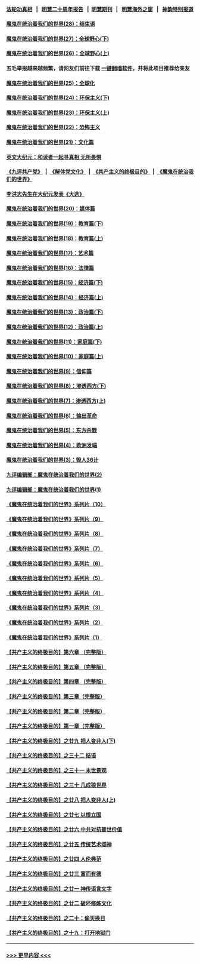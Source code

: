 #### [法轮功真相](https://github.com/gfw-breaker/truth/blob/master/README.md?t=0) &nbsp;&nbsp;|&nbsp;&nbsp; [明慧二十周年报告](https://github.com/gfw-breaker/mh-reports/blob/master/README.md?t=0) &nbsp;&nbsp;|&nbsp;&nbsp;[明慧期刊](https://github.com/gfw-breaker/mh-qikan) &nbsp;&nbsp;|&nbsp;&nbsp; [明慧海外之窗](https://github.com/gfw-breaker/mh-news/blob/master/README.md?t=0) &nbsp;&nbsp;|&nbsp;&nbsp; [神韵特别报道](https://github.com/gfw-breaker/mh-news/blob/master/shenyun.md?t=0)
#### [魔鬼在统治着我们的世界(28)：结束语](../pages/nsc422/n10936246.md?t=07131301) 
#### [魔鬼在统治着我们的世界(27)：全球野心(下)](../pages/nsc422/n10928319.md?t=07131301) 
#### [魔鬼在统治着我们的世界(26)：全球野心(上)](../pages/nsc422/n10900318.md?t=07131301) 
#### 五毛举报越来越频繁，请网友们前往下载 [一键翻墙软件](https://github.com/gfw-breaker/ssr-accounts)，并将此项目推荐给亲友
#### [魔鬼在统治着我们的世界(25)：全球化](../pages/nsc422/n10788205.md?t=07131301) 
#### [魔鬼在统治着我们的世界(24)：环保主义(下)](../pages/nsc422/n10695307.md?t=07131301) 
#### [魔鬼在统治着我们的世界(23)：环保主义(上)](../pages/nsc422/n10688613.md?t=07131301) 
#### [魔鬼在统治着我们的世界(22)：恐怖主义](../pages/nsc422/n10614727.md?t=07131301) 
#### [魔鬼在统治着我们的世界(21)：文化篇](../pages/nsc422/n10597706.md?t=07131301) 
#### [英文大纪元：和读者一起寻真相 无所畏惧](../pages/nsc422/n12542027.md?t=07131301) 
#### [《九评共产党》](https://github.com/begood0513/9ping.md/blob/master/README.md) &nbsp;|&nbsp; [《解体党文化》](../../../../jtdwh.md/blob/master/README.md)  &nbsp;|&nbsp; [《共产主义的终极目的》](../../../../gczydzjmd.md/blob/master/README.md) &nbsp;|&nbsp; [《魔鬼在统治我们的世界》](../../../../mgztzwmdsj.md/blob/master/README.md) 
#### [李洪志先生在大纪元发表《大选》](../pages/nsc422/n12534746.md?t=07131301) 
#### [魔鬼在统治着我们的世界(20)：媒体篇](../pages/nsc422/n10586579.md?t=07131301) 
#### [魔鬼在统治着我们的世界(19)：教育篇(下)](../pages/nsc422/n10564808.md?t=07131301) 
#### [魔鬼在统治着我们的世界(18)：教育篇(上)](../pages/nsc422/n10526970.md?t=07131301) 
#### [魔鬼在统治着我们的世界(17)：艺术篇](../pages/nsc422/n10499093.md?t=07131301) 
#### [魔鬼在统治着我们的世界(16)：法律篇](../pages/nsc422/n10485969.md?t=07131301) 
#### [魔鬼在统治着我们的世界(15)：经济篇(下)](../pages/nsc422/n10469975.md?t=07131301) 
#### [魔鬼在统治着我们的世界(14)：经济篇(上)](../pages/nsc422/n10457370.md?t=07131301) 
#### [魔鬼在统治着我们的世界(13)：政治篇(下)](../pages/nsc422/n10448270.md?t=07131301) 
#### [魔鬼在统治着我们的世界(12)：政治篇(上)](../pages/nsc422/n10444576.md?t=07131301) 
#### [魔鬼在统治着我们的世界(11)：家庭篇(下)](../pages/nsc422/n10440961.md?t=07131301) 
#### [魔鬼在统治着我们的世界(10)：家庭篇(上)](../pages/nsc422/n10435448.md?t=07131301) 
#### [魔鬼在统治着我们的世界(9)：信仰篇](../pages/nsc422/n10432159.md?t=07131301) 
#### [魔鬼在统治着我们的世界(8)：渗透西方(下)](../pages/nsc422/n10429603.md?t=07131301) 
#### [魔鬼在统治着我们的世界(7)：渗透西方(上)](../pages/nsc422/n10426013.md?t=07131301) 
#### [魔鬼在统治着我们的世界(6)：输出革命](../pages/nsc422/n10421536.md?t=07131301) 
#### [魔鬼在统治着我们的世界(5)：东方杀戮](../pages/nsc422/n10417707.md?t=07131301) 
#### [魔鬼在统治着我们的世界(4)：欧洲发端](../pages/nsc422/n10414890.md?t=07131301) 
#### [魔鬼在统治着我们的世界(3)：毁人36计](../pages/nsc422/n10411583.md?t=07131301) 
#### [九评编辑部：魔鬼在统治着我们的世界(2)](../pages/nsc422/n10410036.md?t=07131301) 
#### [九评编辑部：魔鬼在统治着我们的世界(1)](../pages/nsc422/n10406825.md?t=07131301) 
#### [《魔鬼在统治着我们的世界》系列片（10）](../pages/nsc422/n12292670.md?t=07131301) 
#### [《魔鬼在统治着我们的世界》系列片（9）](../pages/nsc422/n12290859.md?t=07131301) 
#### [《魔鬼在统治着我们的世界》系列片（8）](../pages/nsc422/n12287445.md?t=07131301) 
#### [《魔鬼在统治着我们的世界》系列片（7）](../pages/nsc422/n12283425.md?t=07131301) 
#### [《魔鬼在统治着我们的世界》系列片（6）](../pages/nsc422/n12282314.md?t=07131301) 
#### [《魔鬼在统治着我们的世界》系列片（5）](../pages/nsc422/n12281419.md?t=07131301) 
#### [《魔鬼在统治着我们的世界》系列片（4）](../pages/nsc422/n12274024.md?t=07131301) 
#### [《魔鬼在统治着我们的世界》系列片（3）](../pages/nsc422/n12271322.md?t=07131301) 
#### [《魔鬼在统治着我们的世界》系列片（2）](../pages/nsc422/n12269049.md?t=07131301) 
#### [《魔鬼在统治着我们的世界》系列片（1）](../pages/nsc422/n12267575.md?t=07131301) 
#### [【共产主义的终极目的】第六章 （完整版）](../pages/nsc422/n11428913.md?t=07131301) 
#### [【共产主义的终极目的】第五章 （完整版）](../pages/nsc422/n11428912.md?t=07131301) 
#### [【共产主义的终极目的】第四章 （完整版）](../pages/nsc422/n11428907.md?t=07131301) 
#### [【共产主义的终极目的】第三章（完整版）](../pages/nsc422/n11428848.md?t=07131301) 
#### [【共产主义的终极目的】第二章（完整版）](../pages/nsc422/n11428831.md?t=07131301) 
#### [【共产主义的终极目的】第一章（完整版）](../pages/nsc422/n11417651.md?t=07131301) 
#### [【共产主义的终极目的】之廿九 把人变非人(下)](../pages/nsc422/n11344140.md?t=07131301) 
#### [【共产主义的终极目的】之三十二 结语](../pages/nsc422/n11360535.md?t=07131301) 
#### [【共产主义的终极目的】之三十一 末世景观](../pages/nsc422/n11351129.md?t=07131301) 
#### [【共产主义的终极目的】之三十 几成狼世界](../pages/nsc422/n11348280.md?t=07131301) 
#### [【共产主义的终极目的】之廿八 把人变非人(上)](../pages/nsc422/n11340492.md?t=07131301) 
#### [【共产主义的终极目的】之廿七 以恨立国](../pages/nsc422/n11336944.md?t=07131301) 
#### [【共产主义的终极目的】之廿六 中共对抗普世价值](../pages/nsc422/n11324785.md?t=07131301) 
#### [【共产主义的终极目的】之廿五 传统艺术颂神](../pages/nsc422/n11296396.md?t=07131301) 
#### [【共产主义的终极目的】之廿四 人伦典范](../pages/nsc422/n11296397.md?t=07131301) 
#### [【共产主义的终极目的】之廿三 富而有德](../pages/nsc422/n11283598.md?t=07131301) 
#### [【共产主义的终极目的】之廿一 神传语言文字](../pages/nsc422/n11263265.md?t=07131301) 
#### [【共产主义的终极目的】之廿二 破坏修炼文化](../pages/nsc422/n11245728.md?t=07131301) 
#### [【共产主义的终极目的】之二十：偷天换日](../pages/nsc422/n11238846.md?t=07131301) 
#### [【共产主义的终极目的】之十九：打开地狱门](../pages/nsc422/n11206376.md?t=07131301) 

----
#### [ >>> 更早内容 <<< ](../indexes/nsc422-earlier.md)
